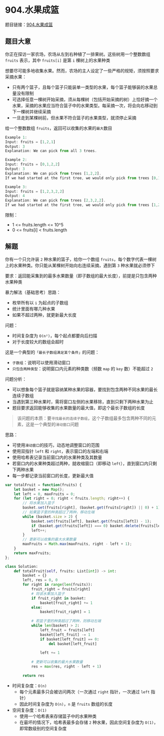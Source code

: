 # 904.水果成篮

题目链接：[904.水果成篮](https://leetcode.cn/problems/fruit-into-baskets/)

## 题目大意

你正在探访一家农场，农场从左到右种植了一排果树。这些树用一个整数数组 `fruits` 表示，其中 `fruits[i]` 是第 `i` 棵树上的水果种类

想要尽可能多地收集水果。然而，农场的主人设定了一些严格的规矩，须按照要求采摘水果：
- 只有两个篮子，且每个篮子只能装单一类型的水果，每个篮子能够装的水果总量没有限制
- 可选择任意一棵树开始采摘，须从每棵树（包括开始采摘的树）上恰好摘一个水果，采摘的水果应当符合篮子中的水果类型。每采摘一次，将会向右移动到下一棵树并继续采摘
- 一旦走到某棵树前，但水果不符合篮子的水果类型，就须停止采摘

给一个整数数组 `fruits`，返回可以收集的水果的`最大`数目

```js
Example 1:
Input: fruits = [1,2,1]
Output: 3
Explanation: We can pick from all 3 trees.

Example 2:
Input: fruits = [0,1,2,2]
Output: 3
Explanation: We can pick from trees [1,2,2].
If we had started at the first tree, we would only pick from trees [0,1].

Example 3:
Input: fruits = [1,2,3,2,2]
Output: 4
Explanation: We can pick from trees [2,3,2,2].
If we had started at the first tree, we would only pick from trees [1,2].
```

限制：
- 1 <= fruits.length <= 10^5
- 0 <= fruits[i] < fruits.length

## 解题

你有一个只允许装 `2` 种水果的篮子，给你一个数组 `fruits`，每个数字代表一棵树上的水果种类。你只能从某棵树开始向右连续采摘，遇到第 `3` 种水果就必须停下

要求：返回能采集到的最多水果数量（即子数组的最大长度），前提是只包含两种水果种类

暴力解法（基础思考）思路：
- 枚举所有以 `i` 为起点的子数组
- 统计里面有哪几种水果
- 如果不超过两种，就更新最大长度

问题：
- 时间复杂度为 `O(n²)`，每个起点都要向后扫描
- 对于长度较大的数组会超时

这是一个典型的`「最长子数组满足某个条件」`的问题：
- `子数组`：说明可以使用滑动窗口
- `只包含两种类型`：说明窗口内元素的种类数（频数 `map` 的 `key` 数）不能超过 `2`

问题分析：
- 可以想象每个篮子就是容纳某种水果的容器，要找到包含两种不同水果的最长连续子数组
- 当遇到第三种水果时，需将窗口左侧的水果移除，直到只剩下两种水果为止
- 题目要求返回能够收集的水果数量的最大值，即这个最长子数组的长度

> 该问题的本质：要`寻找最长的连续子数组`，这个子数组最多包含两种不同的元素，这是一个典型的`滑动窗口`问题

思路：
- 可使用`滑动窗口`的技巧，动态地调整窗口的范围
- 使用双指针 `left` 和 `right`，表示窗口的左端和右端
- 使用哈希表记录当前窗口内的水果种类及其数量
- 若窗口内的水果种类超过两种，就收缩窗口（即移动 `left`），直到窗口内只剩下两种水果
- 每一步都记录当前窗口的长度，更新最大值

```js
var totalFruit = function(fruits) {
    let basket = new Map();
    let left = 0, maxFruits = 0;
    for (let right = 0; right < fruits.length; right++) {
        // 将水果加入篮子
        basket.set(fruits[right], (basket.get(fruits[right]) || 0) + 1);
        // 如果篮子里的种类超过了两种，移动左端
        while (basket.size > 2) {
            basket.set(fruits[left], basket.get(fruits[left]) - 1);
            if (basket.get(fruits[left]) === 0) basket.delete(fruits[left]);
            left++;
        }
        // 更新可以收集的最大水果数量
        maxFruits = Math.max(maxFruits, right - left + 1);
    }
    return maxFruits;
};
```
```python
class Solution:
    def totalFruit(self, fruits: List[int]) -> int:
        basket = {}
        left, res = 0, 0
        for right in range(len(fruits)):
            fruit_right = fruits[right]
            # 将该水果加入篮子
            if fruit_right in basket:
                basket[fruit_right] += 1
            else:
                basket[fruit_right] = 1
            
            # 若篮子里的种类超过了两种，则移动左端
            while len(basket) > 2:
                left_fruit = fruits[left]
                basket[left_fruit] -= 1
                if basket[left_fruit] == 0:
                    del basket[left_fruit]
                
                left += 1
            
            # 更新可以收集的最大水果数量
            res = max(res, right - left + 1)
        
        return res
```

- 时间复杂度：`O(n)`
  - 每个元素最多只会被访问两次（一次通过 `right` 指针，一次通过 `left` 指针）
  - 因此时间复杂度为 `O(n)`，`n` 是 `fruits` 数组的长度
- 空间复杂度：`O(1)`
  - 使用一个哈希表来存储篮子中的水果种类
  - 在最坏的情况下，哈希表最多会存储 `2` 种水果，因此空间复杂度为 `O(1)`，即常数级别的空间复杂度


